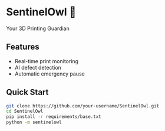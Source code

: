 # SentinelOwl 🦉

Your 3D Printing Guardian

## Features
- Real-time print monitoring
- AI defect detection
- Automatic emergency pause

## Quick Start
```bash
git clone https://github.com/your-username/SentinelOwl.git
cd SentinelOwl
pip install -r requirements/base.txt
python -m sentinelowl